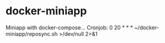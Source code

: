 # docker-miniapp
Miniapp with docker-compose...
Cronjob: 0 20 * * * ~/docker-miniapp/reposync.sh >/dev/null 2>&1